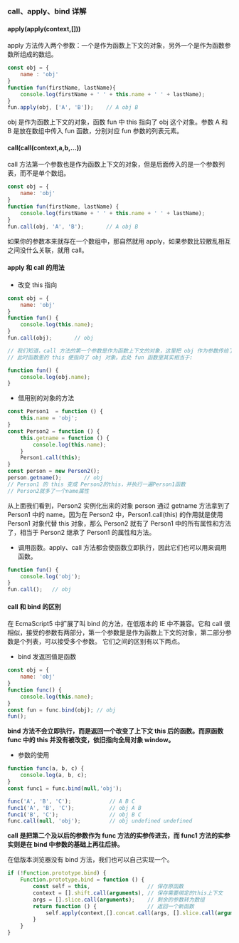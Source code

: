 ### call、apply、bind 详解

#### apply(apply(context,[]))

apply 方法传入两个参数：一个是作为函数上下文的对象，另外一个是作为函数参数所组成的数组。

```js
const obj = {
    name : 'obj'
}
function fun(firstName, lastName){
    console.log(firstName + ' ' + this.name + ' ' + lastName);
}
fun.apply(obj, ['A', 'B']);    // A obj B
```

obj 是作为函数上下文的对象，函数 fun 中 this 指向了 obj 这个对象。参数 A 和 B 是放在数组中传入 fun 函数，分别对应 fun 参数的列表元素。

#### call(call(context,a,b,...))

call 方法第一个参数也是作为函数上下文的对象，但是后面传入的是一个参数列表，而不是单个数组。

```js
const obj = {
    name: 'obj'
}
function fun(firstName, lastName) {
    console.log(firstName + ' ' + this.name + ' ' + lastName);
}
fun.call(obj, 'A', 'B');       // A obj B
```

如果你的参数本来就存在一个数组中，那自然就用 apply，如果参数比较散乱相互之间没什么关联，就用 call。

#### apply 和 call 的用法

+ 改变 this 指向

```js
const obj = {
    name: 'obj'
}
function fun() {
    console.log(this.name);
}
fun.call(obj);       // obj

// 我们知道，call 方法的第一个参数是作为函数上下文的对象，这里把 obj 作为参数传给了 fun
// 此时函数里的 this 便指向了 obj 对象。此处 fun 函数里其实相当于:

function fun() {
    console.log(obj.name);
}
```

+ 借用别的对象的方法

```js
const Person1  = function () {
    this.name = 'obj';
}
const Person2 = function () {
    this.getname = function () {
        console.log(this.name);
    }
    Person1.call(this);
}
const person = new Person2();
person.getname();       // obj
// Person1 的 this 变成 Person2的this，并执行一遍Person1函数
// Person2就多了一个name属性
```

从上面我们看到，Person2 实例化出来的对象 person 通过 getname 方法拿到了 Person1 中的 name。因为在 Person2 中，Person1.call(this) 的作用就是使用 Person1 对象代替 this 对象，那么 Person2 就有了 Person1 中的所有属性和方法了，相当于 Person2 继承了 Person1 的属性和方法。

+ 调用函数。apply、call 方法都会使函数立即执行，因此它们也可以用来调用函数。

```js
function fun() {
    console.log('obj');
}
fun.call();   // obj
```

#### call 和 bind 的区别

在 EcmaScript5 中扩展了叫 bind 的方法，在低版本的 IE 中不兼容。它和 call 很相似，接受的参数有两部分，第一个参数是是作为函数上下文的对象，第二部分参数是个列表，可以接受多个参数。
它们之间的区别有以下两点。

+ bind 发返回值是函数

```js
const obj = {
    name: 'obj'
}
function func() {
    console.log(this.name);
}
const fun = func.bind(obj); // obj
fun();  
```

**bind 方法不会立即执行，而是返回一个改变了上下文 this 后的函数。而原函数 func 中的 this 并没有被改变，依旧指向全局对象 window。**

+ 参数的使用

```js
function func(a, b, c) {
    console.log(a, b, c);
}
const func1 = func.bind(null,'obj');

func('A', 'B', 'C');            // A B C
func1('A', 'B', 'C');           // obj A B
func1('B', 'C');                // obj B C
func.call(null, 'obj');         // obj undefined undefined
```

**call 是把第二个及以后的参数作为 func 方法的实参传进去，而 func1 方法的实参实则是在 bind 中参数的基础上再往后排。**

在低版本浏览器没有 bind 方法，我们也可以自己实现一个。

```js
if (!Function.prototype.bind) {
    Function.prototype.bind = function () {
        const self = this,                  // 保存原函数
        context = [].shift.call(arguments), // 保存需要绑定的this上下文
        args = [].slice.call(arguments);    // 剩余的参数转为数组
        return function () {                // 返回一个新函数
            self.apply(context,[].concat.call(args, [].slice.call(arguments)));
        }
    }
}
```
